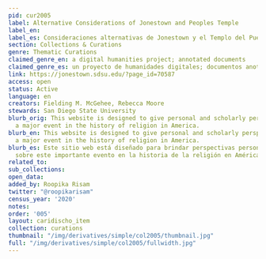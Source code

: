 ```yaml
---
pid: cur2005
label: Alternative Considerations of Jonestown and Peoples Temple
label_en:
label_es: Consideraciones alternativas de Jonestown y el Templo del Pueblo
section: Collections & Curations
genre: Thematic Curations
claimed_genre_en: a digital humanities project; annotated documents
claimed_genre_es: un proyecto de humanidades digitales; documentos anotados
link: https://jonestown.sdsu.edu/?page_id=70587
access: open
status: Active
language: en
creators: Fielding M. McGehee, Rebecca Moore
stewards: San Diego State University
blurb_orig: This website is designed to give personal and scholarly perspectives on
  a major event in the history of religion in America.
blurb_en: This website is designed to give personal and scholarly perspectives on
  a major event in the history of religion in America.
blurb_es: Este sitio web está diseñado para brindar perspectivas personales y académicas
  sobre este importante evento en la historia de la religión en América.
related_to:
sub_collections:
open_data:
added_by: Roopika Risam
twitter: "@roopikarisam"
census_year: '2020'
notes:
order: '005'
layout: caridischo_item
collection: curations
thumbnail: "/img/derivatives/simple/col2005/thumbnail.jpg"
full: "/img/derivatives/simple/col2005/fullwidth.jpg"
---
```


